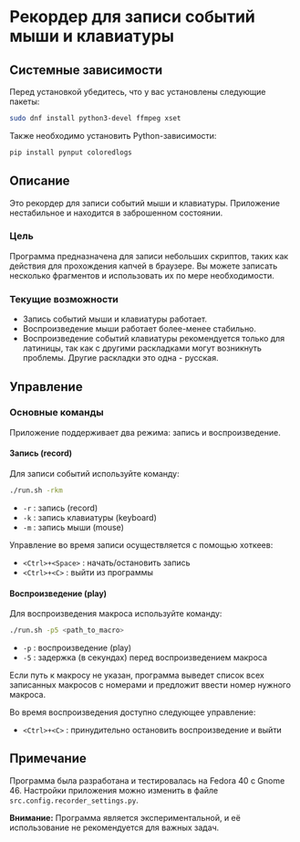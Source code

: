 # Рекордер для записи событий мыши и клавиатуры

## Системные зависимости

Перед установкой убедитесь, что у вас установлены следующие пакеты:

```bash
sudo dnf install python3-devel ffmpeg xset
```

Также необходимо установить Python-зависимости:

```bash
pip install pynput coloredlogs
```

## Описание

Это рекордер для записи событий мыши и клавиатуры. Приложение нестабильное и находится в
заброшенном состоянии.

### Цель

Программа предназначена для записи небольших скриптов, таких как действия для прохождения
капчей в браузере. Вы можете записать несколько фрагментов и использовать их по мере
необходимости.

### Текущие возможности

- Запись событий мыши и клавиатуры работает.
- Воспроизведение мыши работает более-менее стабильно.
- Воспроизведение событий клавиатуры рекомендуется только для латиницы, так как с другими
  раскладками могут возникнуть проблемы. Другие раскладки это одна - русская.

## Управление

### Основные команды

Приложение поддерживает два режима: запись и воспроизведение.

#### Запись (record)

Для записи событий используйте команду:

```bash
./run.sh -rkm
```

- `-r` : запись (record)
- `-k` : запись клавиатуры (keyboard)
- `-m` : запись мыши (mouse)

Управление во время записи осуществляется с помощью хоткеев:

- `<Ctrl>+<Space>` : начать/остановить запись
- `<Ctrl>+<C>` : выйти из программы

#### Воспроизведение (play)

Для воспроизведения макроса используйте команду:

```bash
./run.sh -p5 <path_to_macro>
```

- `-p` : воспроизведение (play)
- `-5` : задержка (в секундах) перед воспроизведением макроса

Если путь к макросу не указан, программа выведет список всех записанных макросов с
номерами и предложит ввести номер нужного макроса.

Во время воспроизведения доступно следующее управление:

- `<Ctrl>+<C>` : принудительно остановить воспроизведение и выйти

## Примечание

Программа была разработана и тестировалась на Fedora 40 с Gnome 46. Настройки приложения
можно изменить в файле `src.config.recorder_settings.py`.

**Внимание:** Программа является экспериментальной, и её использование не рекомендуется
для важных задач.